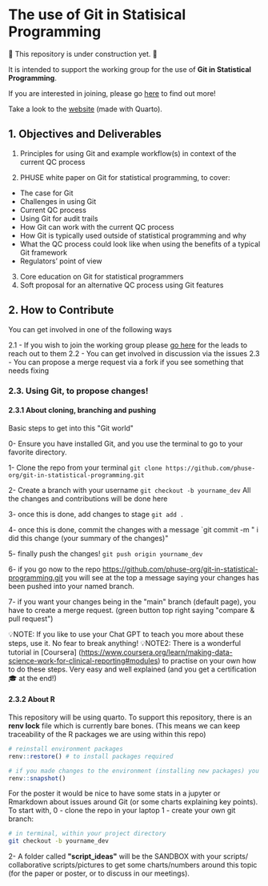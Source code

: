 # The use of Git in Statisical Programming

🚧 This repository is under construction yet. 🚧

It is intended to support the working group for the use of **Git in Statistical Programming**.

If you are interested in joining, please go [here](https://advance.hub.phuse.global/wiki/spaces/WEL/pages/90472449/The+Use+of+Git+in+Statistical+Programming) to find out more!

Take a look to the [website](https://phuse-org.github.io/git-in-statistical-programming/) (made with Quarto).


## 1.  Objectives and Deliverables 

1. Principles for using Git and example workflow(s) in context of the current QC process

2. PHUSE white paper on Git for statistical programming, to cover:

- The case for Git
- Challenges in using Git
- Current QC process
- Using Git for audit trails
- How Git can work with the current QC process
- How Git is typically used outside of statistical programming and why
- What the QC process could look like when using the benefits of a typical Git framework
- Regulators’ point of view

3. Core education on Git for statistical programmers
4. Soft proposal for an alternative QC process using Git features

## 2. How to Contribute

You can get involved in one of the following ways

2.1 - If you wish to join the working group please [go here](https://advance.hub.phuse.global/wiki/spaces/WEL/pages/90472449/The+Use+of+Git+in+Statistical+Programming) for the leads to reach out to them
2.2 - You can get involved in discussion via the issues
2.3 - You can propose a merge request via a fork if you see something that needs fixing


### 2.3. Using Git, to propose changes!

#### 2.3.1 About cloning, branching and pushing

Basic steps to get into this "Git world"

0- Ensure you have installed Git, and you use the terminal to go to your favorite directory. 

1- Clone the repo from your terminal `git clone https://github.com/phuse-org/git-in-statistical-programming.git`

2- Create a branch with your username `git checkout -b yourname_dev` All the changes and contributions will be done here

3- once this is done, add changes to stage `git add .`

4- once this is done, commit the changes with a message `git commit -m " i did this change (your summary of the changes)"

5- finally push the changes! `git push origin yourname_dev`

6- if you go now to the repo https://github.com/phuse-org/git-in-statistical-programming.git you will see at the top a message saying your changes has been pushed into your named branch.

7- if you want your changes being in the "main" branch (default page), you have to create a merge request. (green button top right saying "compare & pull request")



💡NOTE: If you like to use your Chat GPT to teach you more about these steps, use it. No fear to break anything!
💡NOTE2: There is a wonderful tutorial in [Coursera] (https://www.coursera.org/learn/making-data-science-work-for-clinical-reporting#modules) to practise on your own how to do these steps. Very easy and well explained (and you get a certification 🎓 at the end!)

#### 2.3.2 About R

This repository will be using quarto. To support this repository, there is an **renv lock** file which is currently bare bones. 
(This means we can keep traceability of the R packages we are using within this repo)

```R
# reinstall environment packages
renv::restore() # to install packages required

# if you made changes to the environment (installing new packages) you can save them by:
renv::snapshot()

```

For the poster it would be nice to have some stats in a jupyter or Rmarkdown about issues around Git (or some charts explaining key points). 
To start with, 
0 - clone the repo in your laptop
1 - create your own git branch:
```sh
# in terminal, within your project directory
git checkout -b yourname_dev
```
2- A folder called **"script_ideas"** will be the SANDBOX with your scripts/ collaborative scripts/pictures to get some charts/numbers around this topic (for the paper or poster, or to discuss in our meetings). 


